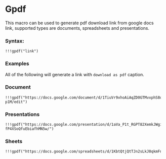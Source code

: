 # Gpdf

This macro can be used to generate pdf download link from google docs link, supported types are documents, spreadsheets and presentations.


### Syntax:

```
!!!gpdf("link")
```

### Examples

All of the following will generate a link with `download as pdf` caption.

### Document

```
!!!gpdf("https://docs.google.com/document/d/1TiuVr9xhoAiAqZD0GTMvxphS8oY2CkjM3V2iWIS-p1M/edit")
```

### Presentations

```
!!!gpdf("https://docs.google.com/presentation/d/1aVa_P1t_RGPT82XemkJWgiN-fP4XSoQfuEbiafhMN5w/")
```

### Sheets

```
!!!gpdf("https://docs.google.com/spreadsheets/d/1KbtQtjQtTJn2sLkJ0qkmFn7CpPJqjgIsHl28Nf07AnM/edit")
```
